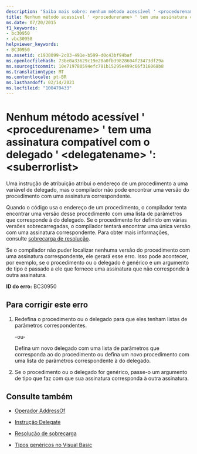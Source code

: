 ```yaml
---
description: "Saiba mais sobre: nenhum método acessível ' <procedurename> ' tem uma assinatura compatível com o delegado ' <delegatename> ':<suberrorlist>"
title: Nenhum método acessível ' <procedurename> ' tem uma assinatura compatível com o delegado ' <delegatename> ':<suberrorlist>
ms.date: 07/20/2015
f1_keywords:
- bc30950
- vbc30950
helpviewer_keywords:
- BC30950
ms.assetid: c1938099-2c03-491e-b599-d0c43bf94baf
ms.openlocfilehash: 73be0a33629c19e28a0fb39828604f23473df29a
ms.sourcegitcommit: 10e719780594efc781b15295e499c66f316068b8
ms.translationtype: MT
ms.contentlocale: pt-BR
ms.lasthandoff: 02/14/2021
ms.locfileid: "100479433"
---
```

# <a name="no-accessible-method-procedurename-has-a--signature-compatible-with-delegate-delegatenamesuberrorlist"></a>Nenhum método acessível ' \<procedurename> ' tem uma assinatura compatível com o delegado ' \<delegatename> ':\<suberrorlist>

Uma instrução de atribuição atribui o endereço de um procedimento a uma variável de delegado, mas o compilador não pode encontrar uma versão do procedimento com uma assinatura correspondente.  
  
 Quando o código usa o endereço de um procedimento, o compilador tenta encontrar uma versão desse procedimento com uma lista de parâmetros que corresponde à do delegado. Se o procedimento for definido em várias versões sobrecarregadas, o compilador tentará encontrar uma única versão com uma assinatura correspondente. Para obter mais informações, consulte [sobrecarga de resolução](../programming-guide/language-features/procedures/overload-resolution.md).  
  
 Se o compilador não puder localizar nenhuma versão do procedimento com uma assinatura correspondente, ele gerará esse erro. Isso pode acontecer, por exemplo, se o procedimento ou o delegado é genérico e um argumento de tipo é passado a ele que fornece uma assinatura que não corresponde à outra assinatura.  
  
 **ID do erro:** BC30950  
  
## <a name="to-correct-this-error"></a>Para corrigir este erro  
  
1. Redefina o procedimento ou o delegado para que eles tenham listas de parâmetros correspondentes.  
  
     -ou-  
  
     Defina um novo delegado com uma lista de parâmetros que corresponda ao do procedimento ou defina um novo procedimento com uma lista de parâmetros correspondente à do delegado.  
  
2. Se o procedimento ou o delegado for genérico, passe-o um argumento de tipo que faz com que sua assinatura corresponda à outra assinatura.  
  
## <a name="see-also"></a>Consulte também

- [Operador AddressOf](../language-reference/operators/addressof-operator.md)
- [Instrução Delegate](../language-reference/statements/delegate-statement.md)

- [Resolução de sobrecarga](../programming-guide/language-features/procedures/overload-resolution.md)
- [Tipos genéricos no Visual Basic](../programming-guide/language-features/data-types/generic-types.md)
